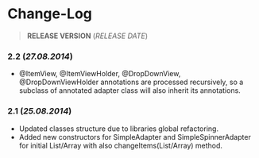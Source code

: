 Change-Log
===============

> **RELEASE VERSION** (<i>RELEASE DATE</i>)

### **2.2** (<i>27.08.2014</i>) ###
- @ItemView, @ItemViewHolder, @DropDownView, @DropDownViewHolder annotations are processed recursively, so a subclass of annotated adapter class will also inherit its annotations.

### **2.1** (<i>25.08.2014</i>) ###
- Updated classes structure due to libraries global refactoring.
- Added new constructors for SimpleAdapter and SimpleSpinnerAdapter for initial List/Array with also changeItems(List/Array) method.